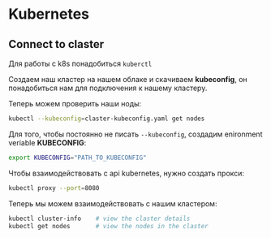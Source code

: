 # Kubernetes

## Connect to claster
Для работы с k8s понадобиться `kuberctl`

Создаем наш кластер на нашем облаке и скачиваем **kubeconfig**, он понадобиться нам для подключения к нашему кластеру.

Теперь можем проверить наши ноды:
```bash
kubectl --kubeconfig=claster-kubeconfig.yaml get nodes
```

Для того, чтобы постоянно не писать `--kubeconfig`, создадим enironment veriable **KUBECONFIG**:
```bash
export KUBECONFIG="PATH_TO_KUBECONFIG"
```
Чтобы взаимодействовать с api kubernetes, нужно создать прокси:
```bash
kubectl proxy --port=8080
```

Теперь мы можем взаимодействовать с нашим кластером:
```bash
kubectl cluster-info 	# view the claster details
kubectl get nodes 		# view the nodes in the claster
```
